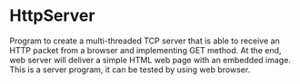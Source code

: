 # HttpServer
Program to create a multi-threaded TCP server that is able to receive an HTTP packet from a browser and implementing GET method. At the end, web server will deliver a simple HTML web page with an embedded image. This is a server program, it can be tested by using web browser.
